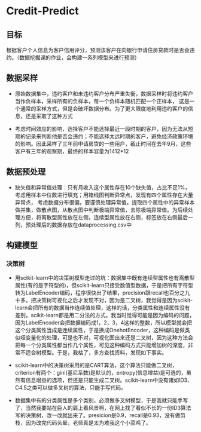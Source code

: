 # Credit-Predict
## 目标 
根据客户个人信息为客户信用评分，预测该客户在向银行申请住房贷款时是否会违约。（数据挖掘课的作业，会构建一系列模型来进行预测）
## 数据采样
* 原始数据集中，违约客户和未违约客户分布严重失衡，数据采样时将违约客户当作负样本，采样所有的负样本，每一个负样本随机匹配一个正样本，
这是一个通常的采样方式，但是会破坏数据分布。为了更大限度地利用违约客户的信息，还是采取了这种方式

* 考虑时间效应的影响，选择客户不能选择最近一段时期的客户，因为无法从短期的记录来判断他是否会违约；不能选择太远时期的客户，避免经济政策环境
的影响。因此采样了三年前申请房贷的一些用户，截止时间在去年9月，这些客户有三年的观察期，最终的样本容量为1412*12
## 数据预处理
* 缺失值和异常值处理：只有月收入这个属性存在10个缺失值，占比不足1%，考虑用样本中位数进行填充；用箱线图判断异常点，发现有四个属性存在大量异常点，
考虑数据分布很偏，要谨慎处理异常值。提取四个属性中的异常样本做并集，做散点图，从散点图中判断极端异常值，去除极端异常值。为后续处理方便，将离散型属性放在左侧，连续型属性放在右侧，标签放在右侧最后一列，预处理后的数据存放在dataprocessing.csv中
## 构建模型
### 决策树
* 用scikit-learn中的决策树模型走过的坑：数据集中既有连续型属性也有离散型属性(有的是字符型的)，但scikit-learn只接受数值型数据，于是把所有字符型转为LabelEncoder编码，程序很快出了结果，precision跟recall也百分之九十多。把决策树可视化之后才发现不对，因为是二叉树，我觉得是因为scikit-learn会把所有的数据当作连续值处理，这样的话，分类属性和连续属性没有差别，scikit-learn都是用二分法的方式。我当时觉得可能是因为编码的问题，因为LabelEncoder会把数据编码成1，2，3，4这样的整数，所以模型就会把这个分类属性当成是连续属性，于是换成OnehotEncoder，这种编码是做类似哑变量化的处理，可是也不对，可视化图出来还是二叉树，因为这种方法会把每一个分类属性都当作几个属性，可见这种编码方式只能增加树的深度，非常不适合树模型。于是，我枯了，多方查找资料，发现如下事实。

* scikit-learn中的决策树采用的是CART算法，这个算法只能做二叉树，criterion有两个：gini(基尼系数)是默认的，entropy(信息增益)是可选的，虽然有信息增益的选项，但还是只能生成二叉树。scikit-learn中没有诸如ID3、C4.5之类可以做多叉树的算法，只能手写代码。

* 数据集中有的分类属性是多个类别，必须做多叉树模型，于是我就只能手写了，当然我要站在巨人的肩上看风景啊，在网上找了看似不长的一份ID3算法写的决策树，改一改就出来了。presicion是0.9，recall是0.93，没有做剪枝，因为改完代码头晕，老师真是太为难我这个小菜鸡了。
